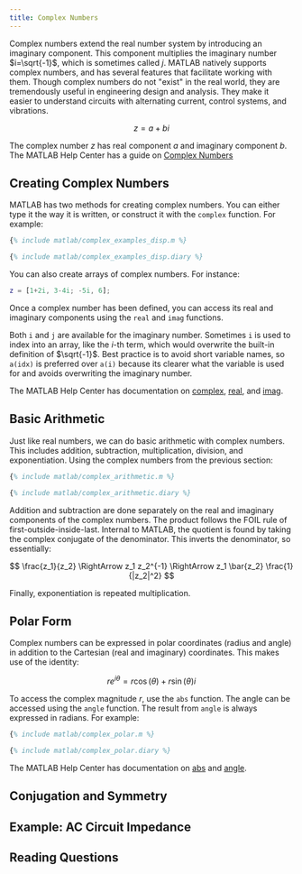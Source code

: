 ```yaml
---
title: Complex Numbers
---
```


Complex numbers extend the real number system by introducing an imaginary component.
This component multiplies the imaginary number $i=\sqrt{-1}$, which is sometimes called $j$.
MATLAB natively supports complex numbers, and has several features that facilitate working with them.
Though complex numbers do not "exist" in the real world, they are tremendously useful in engineering design and analysis. They make it easier to understand circuits with alternating current, control systems, and vibrations.

$$ z = a + b i $$

The complex number $z$ has real component $a$ and imaginary component $b$.
The MATLAB Help Center has a guide on [Complex Numbers](https://www.mathworks.com/help/matlab/complex-numbers.html)

## Creating Complex Numbers

MATLAB has two methods for creating complex numbers.
You can either type it the way it is written,
or construct it with the `complex` function.
For example:

```matlab
{% include matlab/complex_examples_disp.m %}
```
```matlab
{% include matlab/complex_examples_disp.diary %}
```

You can also create arrays of complex numbers.
For instance:

```matlab
z = [1+2i, 3-4i; -5i, 6];  
```

Once a complex number has been defined, you can access its
real and imaginary components using the `real` and `imag` functions.

Both `i` and `j` are available for the imaginary number.
Sometimes `i` is used to index into an array, like the $i$-th term,
which would overwrite the built-in definition of $\sqrt{-1}$.
Best practice is to avoid short variable names,
so `a(idx)` is preferred over `a(i)` because its clearer
what the variable is used for and avoids overwriting the imaginary number.

The MATLAB Help Center has documentation on 
[complex](https://www.mathworks.com/help/matlab/ref/complex.html), 
[real](https://www.mathworks.com/help/matlab/ref/real.html), and
[imag](https://www.mathworks.com/help/matlab/ref/imag.html).

## Basic Arithmetic

Just like real numbers, we can do basic arithmetic with complex numbers.
This includes addition, subtraction, multiplication, division, and exponentiation.
Using the complex numbers from the previous section:

```matlab
{% include matlab/complex_arithmetic.m %}
```
```matlab
{% include matlab/complex_arithmetic.diary %}
```

Addition and subtraction are done separately on the real and imaginary components of
the complex numbers.
The product follows the FOIL rule of first-outside-inside-last.
Internal to MATLAB, the quotient is found by taking the complex conjugate of the denominator.
This inverts the denominator, so essentially:

$$ \frac{z_1}{z_2} \RightArrow z_1 z_2^{-1} \RightArrow z_1 \bar{z_2} \frac{1}{|z_2|^2} $$

Finally, exponentiation is repeated multiplication.

## Polar Form

Complex numbers can be expressed in polar coordinates (radius and angle) in addition to
the Cartesian (real and imaginary) coordinates.
This makes use of the identity:

$$ r e^{i\theta} = r \cos(\theta) + r \sin(\theta) i $$

To access the complex magnitude $r$, use the `abs` function.
The angle can be accessed using the `angle` function.
The result from `angle` is always expressed in radians.
For example:

```matlab
{% include matlab/complex_polar.m %}
```
```matlab
{% include matlab/complex_polar.diary %}
```

The MATLAB Help Center has documentation on 
[abs](https://www.mathworks.com/help/matlab/ref/double.abs.html) and
[angle](https://www.mathworks.com/help/matlab/ref/angle.html).

## Conjugation and Symmetry

## Example: AC Circuit Impedance

## Reading Questions
